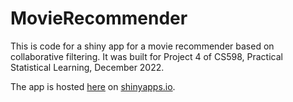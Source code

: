 # MovieRecommender

This is code for a shiny app for a movie recommender based on collaborative filtering. It was built for Project 4 of CS598, Practical Statistical Learning, December 2022.

The app is hosted [here](https://8b7q39-eric0ahlgren.shinyapps.io/movierecommender/) on [shinyapps.io](https://www.shinyapps.io).
